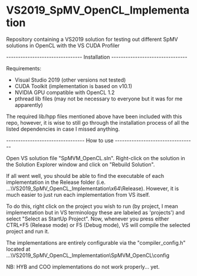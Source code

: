 # VS2019_SpMV_OpenCL_Implementation
Repository containing a VS2019 solution for testing out different SpMV solutions in OpenCL with the VS CUDA Profiler

-------------------------------- Installation --------------------------------

Requirements:
   - Visual Studio 2019 (other versions not tested)
   - CUDA Toolkit (implementation is based on v10.1)
   - NVIDIA GPU compatible with OpenCL 1.2
   - pthread lib files (may not be necessary to everyone but it was for me apparently)
   
The required lib/hpp files mentioned above have been included with this repo, however, it is wise to still go through the installation process of all the listed dependencies in case I missed anything.

--------------------------------- How to use ----------------------------------

Open VS solution file "SpMVM_OpenCL.sln". 
Right-click on the solution in the Solution Explorer window and click on "Rebuild Solution".

If all went well, you should be able to find the executable of each implementation in the Release folder (i.e. ...\VS2019_SpMV_OpenCL_Implementation\x64\Release). 
However, it is much easier to just run each implementation from VS itself.

To do this, right click on the project you wish to run (by project, I mean implementation but in VS terminology these are labeled as 'projects') and select "Select as StartUp Project". 
Now, whenever you press either CTRL+F5 (Release mode) or F5 (Debug mode), VS will compile the selected project and run it.

The implementations are entirely configurable via the "compiler_config.h" located at ...\VS2019_SpMV_OpenCL_Implementation\SpMVM_OpenCL\config

NB: HYB and COO implementations do not work properly... yet.
